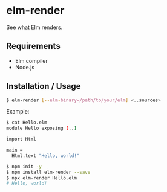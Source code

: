 # elm-render

See what Elm renders.


## Requirements

* Elm compiler
* Node.js


## Installation / Usage

```sh
$ elm-render [--elm-binary=/path/to/your/elm] <..sources>
```

Example:

```sh
$ cat Hello.elm
module Hello exposing (..)

import Html

main =
  Html.text "Hello, world!"

$ npm init -y
$ npm install elm-render --save
$ npx elm-render Hello.elm
# Hello, world!
```
